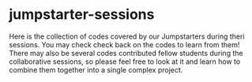 # jumpstarter-sessions
Here is the collection of codes covered by our Jumpstarters during theri sessions. You may check check back on the codes to learn from them! There may also be several codes contributed fellow students during the collaborative sessions, so please feel free to look at it and learn how to combine them together into a single complex project.
